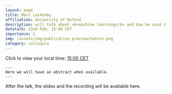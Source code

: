 ```yaml
---
layout: page
title: Marc Lackenby
affiliation: University of Oxford
description: will talk about <b>machine learning</b> and how he used it in <b>knot theory</b> 
datetalk: 22nd Feb, 15:00 CET
importance: 1
img: /assets/img/publication_preview/nature.png
category: colloquia
---
```


Click to view your local time: <a href='https://www.timeanddate.com/worldclock/fixedtime.html?msg=B%3DM2L+-+Marc+Lackenby&iso=20230222T1400&p1=31' target='time'>15:00 CET </a>

    ---
    Here we will have an abstract when available.
    ---
	

After the talk, the slides and the recording will be available here.
